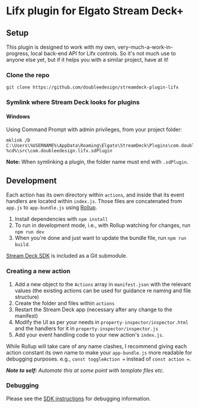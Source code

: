 # Lifx plugin for Elgato Stream Deck+

## Setup

This plugin is designed to work with my own, very-much-a-work-in-progress, local back-end API for Lifx controls. So it's not much use to anyone else yet, but if it helps you with a similar project, have at it!

### Clone the repo

```
git clone https://github.com/doubleedesign/streamdeck-plugin-lifx
```

### Symlink where Stream Deck looks for plugins

#### Windows
Using Command Prompt with admin privileges, from your project folder:

```
mklink /D C:\Users\%USERNAME%\AppData\Roaming\Elgato\StreamDeck\Plugins\com.doubleedesign.lifx.sdPlugin %cd%\src\com.doubleedesign.lifx.sdPlugin
```

**Note:** When symlinking a plugin, the folder name must end with `.sdPlugin`.


## Development

Each action has its own directory within `actions`, and inside that its event handlers are located within `index.js`. Those files are concatenated from `app.js` to `app-bundle.js` using [Rollup](https://rollupjs.org/configuration-options).  

1. Install dependencies with `npm install`
2. To run in development mode, i.e., with Rollup watching for changes, run `npm run dev`
3. When you're done and just want to update the bundle file, run `npm run build`.

[Stream Deck SDK](https://docs.elgato.com/sdk/plugins/getting-started) is included as a Git submodule.

### Creating a new action

1. Add a new object to the `Actions` array in `manifest.json` with the relevant values (the existing actions can be used for guidance re naming and file structure)
2. Create the folder and files within `actions`
3. Restart the Stream Deck app (necessary after any change to the manifest)
4. Modify the UI as per your needs in `property-inspector/inspector.html` and the handlers for it in `property-inspector/inspector.js`
5. Add your event handling code to your new action's `index.js`.

While Rollup will take care of any name clashes, I recommend giving each action constant its own name to make your `app-bundle.js` more readable for debugging purposes. e.g., `const toggleAction =` instead of `const action =`.

_**Note to self:** Automate this at some point with template files etc._

### Debugging

Please see the [SDK instructions](https://docs.elgato.com/sdk/plugins/getting-started) for debugging information.
